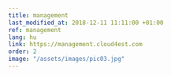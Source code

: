 ```yaml
---
title: management
last_modified_at: 2018-12-11 11:11:00 +01:00
ref: management
lang: hu
link: https://management.cloud4est.com
order: 2
image: "/assets/images/pic03.jpg"
---
```

